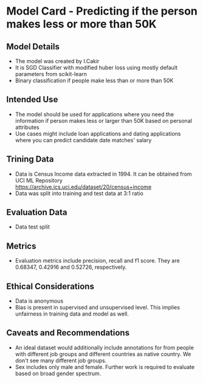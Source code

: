 # Model Card - Predicting if the person makes less or more than 50K

## Model Details
* The model was created by I.Cakir
* It is SGD Classifier with modified huber loss using mostly default parameters from scikit-learn
* Binary classification if people make less than or more than 50K

## Intended Use
* The model should be used for applications where you need the information if person makes less or larger than 50K based on personal attributes
* Use cases might include loan applications and dating applications where you can predict candidate date matches' salary

## Trining Data
* Data is Census Income data extracted in 1994. It can be obtained from UCI ML Repository https://archive.ics.uci.edu/dataset/20/census+income
* Data was split into training and test data at 3:1 ratio

## Evaluation Data
* Data test split

## Metrics
* Evaluation metrics include precision, recall and f1 score. They are 0.68347, 0.42916 and 0.52726, respectively.

## Ethical Considerations
* Data is anonymous
* Bias is present in supervised and unsupervised level. This implies unfairness in training data and model as well.

## Caveats and Recommendations
* An ideal dataset would additionally include annotations for from people with different job groups and different countries as native country. We don't see many different job groups.
* Sex includes only male and female. Further work is required to evaluate based on broad gender spectrum.

